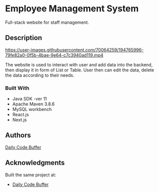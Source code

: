 # Employee Management System

Full-stack website for staff management.

## Description
https://user-images.githubusercontent.com/70064259/194765996-79fe82a0-0f5b-4bae-9e64-c7c3940ad119.mp4

The website is used to interact with user and add data into the backend, then display it in form of List or Table.
User then can edit the data, delete the data according to their needs.

### Built With
- Java SDK -ver 11
- Apache Maven 3.8.6 
- MySQL workbench
- React.js
- Next.js
## Authors
[Daily Code Buffer](http://www.dailycodebuffer.com)
## Acknowledgments

Built the same project at:
* [Daily Code Buffer](https://www.youtube.com/watch?v=EHDlebVv6zw)
